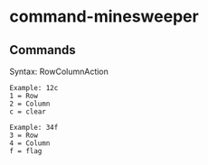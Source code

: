 # command-minesweeper

## Commands
Syntax: RowColumnAction
```
Example: 12c
1 = Row
2 = Column
c = clear
```
```
Example: 34f
3 = Row
4 = Column
f = flag
```
